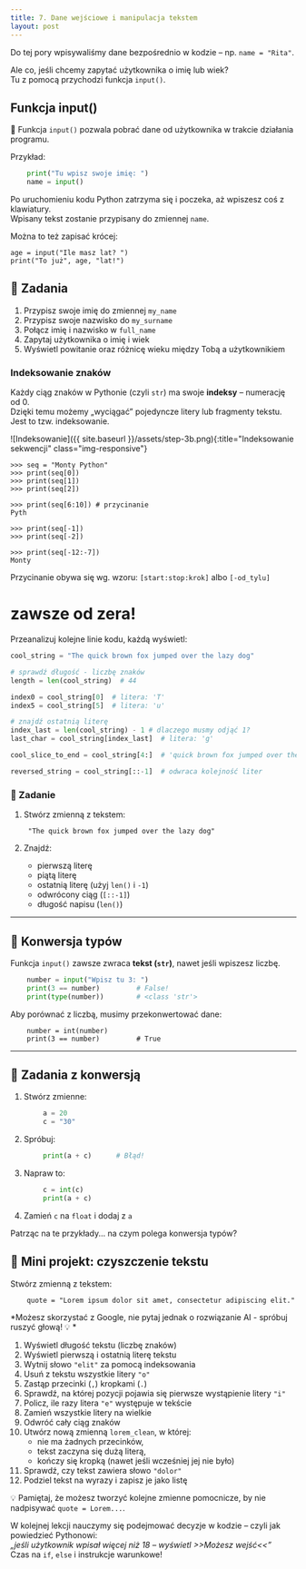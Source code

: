 ```yaml
---
title: 7. Dane wejściowe i manipulacja tekstem
layout: post
---
```


Do tej pory wpisywaliśmy dane bezpośrednio w kodzie – np. `name = "Rita"`.

Ale co, jeśli chcemy zapytać użytkownika o imię lub wiek?  
Tu z pomocą przychodzi funkcja `input()`.


## Funkcja input()

🧾 Funkcja `input()` pozwala pobrać dane od użytkownika w trakcie działania programu.

Przykład:
```python
    print("Tu wpisz swoje imię: ")
    name = input()
```

Po uruchomieniu kodu Python zatrzyma się i poczeka, aż wpiszesz coś z klawiatury.  
Wpisany tekst zostanie przypisany do zmiennej `name`.

Można to też zapisać krócej:


    age = input("Ile masz lat? ")
    print("To już", age, "lat!")



## 🧪 Zadania

1. Przypisz swoje imię do zmiennej `my_name`
2. Przypisz swoje nazwisko do `my_surname`
3. Połącz imię i nazwisko w `full_name`
4. Zapytaj użytkownika o imię i wiek
5. Wyświetl powitanie oraz różnicę wieku między Tobą a użytkownikiem


### Indeksowanie znaków

Każdy ciąg znaków w Pythonie (czyli `str`) ma swoje **indeksy** – numerację od 0.  
Dzięki temu możemy „wyciągać” pojedyncze litery lub fragmenty tekstu.
Jest to tzw. indeksowanie. 


![Indeksowanie]({{ site.baseurl }}/assets/step-3b.png){:title="Indeksowanie sekwencji" class="img-responsive"}

```
>>> seq = "Monty Python"
>>> print(seq[0])
>>> print(seq[1])
>>> print(seq[2])

>>> print(seq[6:10]) # przycinanie
Pyth

>>> print(seq[-1])
>>> print(seq[-2])

>>> print(seq[-12:-7])
Monty
```

Przycinanie obywa się wg. wzoru: `[start:stop:krok]` albo `[-od_tylu]`
# zawsze od zera!

Przeanalizuj kolejne linie kodu, każdą wyświetl:

```python
cool_string = "The quick brown fox jumped over the lazy dog"

# sprawdź długość - liczbę znaków
length = len(cool_string)  # 44

index0 = cool_string[0]  # litera: 'T'
index5 = cool_string[5]  # litera: 'u'

# znajdź ostatnią literę
index_last = len(cool_string) - 1 # dlaczego musmy odjąć 1?
last_char = cool_string[index_last]  # litera: 'g'

cool_slice_to_end = cool_string[4:]  # 'quick brown fox jumped over the lazy dog'

reversed_string = cool_string[::-1]  # odwraca kolejność liter
```

### 🧪 Zadanie

1. Stwórz zmienną z tekstem:

        "The quick brown fox jumped over the lazy dog"

2. Znajdź:
   - pierwszą literę
   - piątą literę
   - ostatnią literę (użyj `len()` i `-1`)
   - odwrócony ciąg (`[::-1]`)
   - długość napisu (`len()`)

---

## 🔄 Konwersja typów

Funkcja `input()` zawsze zwraca **tekst (`str`)**, nawet jeśli wpiszesz liczbę.
```python
    number = input("Wpisz tu 3: ")
    print(3 == number)         # False!
    print(type(number))        # <class 'str'>
```
Aby porównać z liczbą, musimy przekonwertować dane:
```
    number = int(number)
    print(3 == number)         # True
```
---

## 🧪 Zadania z konwersją

1. Stwórz zmienne:
```python
        a = 20
        c = "30"
```
2. Spróbuj:
```python
        print(a + c)      # Błąd!
```
3. Napraw to:
```python
        c = int(c)
        print(a + c)
```
4. Zamień `c` na `float` i dodaj z `a`

Patrząc na te przykłady... na czym polega konwersja typów? 

## 🔎 Mini projekt: czyszczenie tekstu

Stwórz zmienną z tekstem:
```
    quote = "Lorem ipsum dolor sit amet, consectetur adipiscing elit."
```

*Możesz skorzystać z Google, nie pytaj jednak o rozwiązanie AI - spróbuj ruszyć głową! 💡 *

1. Wyświetl długość tekstu (liczbę znaków)
2. Wyświetl pierwszą i ostatnią literę tekstu
3. Wytnij słowo `"elit"` za pomocą indeksowania
4. Usuń z tekstu wszystkie litery `"o"`
5. Zastąp przecinki (`,`) kropkami (`.`)
6. Sprawdź, na której pozycji pojawia się pierwsze wystąpienie litery `"i"`
7. Policz, ile razy litera `"e"` występuje w tekście
8. Zamień wszystkie litery na wielkie
9. Odwróć cały ciąg znaków
10. Utwórz nową zmienną `lorem_clean`, w której:
    - nie ma żadnych przecinków,
    - tekst zaczyna się dużą literą,
    - kończy się kropką (nawet jeśli wcześniej jej nie było)
11. Sprawdź, czy tekst zawiera słowo `"dolor"`
12. Podziel tekst na wyrazy i zapisz je jako listę

💡 Pamiętaj, że możesz tworzyć kolejne zmienne pomocnicze, by nie nadpisywać  `quote = Lorem...`.


W kolejnej lekcji nauczymy się podejmować decyzje w kodzie – czyli jak powiedzieć Pythonowi:  
*„jeśli użytkownik wpisał więcej niż 18 – wyświetl >>Możesz wejść<<”*  
Czas na `if`, `else` i instrukcje warunkowe!
